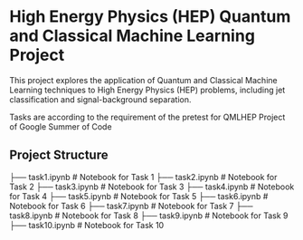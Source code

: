   # High Energy Physics (HEP) Quantum and Classical Machine Learning Project
This project explores the application of Quantum and Classical Machine Learning techniques to High Energy Physics (HEP) problems, including jet classification and signal-background separation.

Tasks are according to the requirement of the pretest for QMLHEP Project of Google Summer of Code

## Project Structure

├── task1.ipynb                  # Notebook for Task 1
├── task2.ipynb                  # Notebook for Task 2
├── task3.ipynb                  # Notebook for Task 3
├── task4.ipynb                  # Notebook for Task 4
├── task5.ipynb                  # Notebook for Task 5
├── task6.ipynb                  # Notebook for Task 6
├── task7.ipynb                  # Notebook for Task 7
├── task8.ipynb                  # Notebook for Task 8
├── task9.ipynb                  # Notebook for Task 9
├── task10.ipynb                 # Notebook for Task 10
